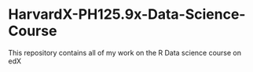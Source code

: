 # HarvardX-PH125.9x-Data-Science-Course
This repository contains all of my work on the R Data science course on edX
